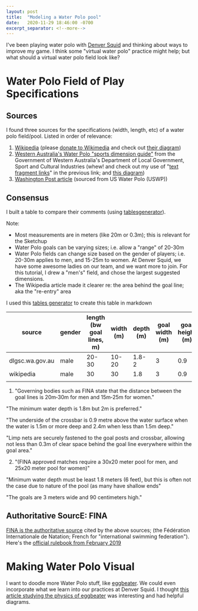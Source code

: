 ```yaml
---
layout: post
title:  "Modeling a Water Polo pool"
date:   2020-11-29 18:46:00 -0700
excerpt_separator: <!--more-->
---
```


I've been playing water polo with [Denver Squid](https://www.denversquid.com/) and thinking about ways to improve my game. I think some "virtual water polo" practice might help; but what should a virtual water polo field look like?

<!--more-->

# Water Polo Field of Play Specifications
## Sources
I found three sources for the specifications (width, length, etc) of a water polo field/pool.
Listed in order of relevance:

 1. [Wikipedia](https://en.wikipedia.org/wiki/Rules_of_water_polo#Pool_dimensions) (please [donate to Wikimedia](https://donate.wikimedia.org/w/index.php?title=Special:LandingPage&utm_source=enUS2021_fr_search_generic_donate_var1_text&utm_medium=google&utm_campaign=C2021_social&appeal=Appeal-JimmyQuote&country=US&gclid=Cj0KCQiAqo3-BRDoARIsAE5vnaLUG4eG58Ek66UCmWsw-2vnkXgzjAqdG6mJe7k-smDgojjXIne7ShIaAvjHEALw_wcB) and check out [their diagram](https://en.wikipedia.org/wiki/Rules_of_water_polo#/media/File:Waterpolo-pool-diagram.svg))
 2. [Western Australia's Water Polo "sports dimension guide"](https://www.dlgsc.wa.gov.au/sport-and-recreation/sports-dimensions-guide/water-polo#:~:text=Governing%20bodies%20such%20as%20FINA%20state%20that%20the%20distance%20between%20the%20goal%20lines%20is%2020m%E2%80%91%C2%AD30m%20for%20men%20and%2015m%E2%80%91%C2%AD25m%20for%20women) from the Government of Western Australia's Department of Local Government, Sport and Cultural Industries (whew! and check out my use of "[text fragment links](https://arstechnica.com/gadgets/2020/06/google-pushes-text-fragment-links-with-new-chrome-extension/)" in the previous link; and [this diagram](https://www.dlgsc.wa.gov.au/images/default-source/sport-and-recreation-images/sport-dimensions/waterpolo/water-polo-pool.png?sfvrsn=90a6ea1_2))
 3. [Washington Post article](https://www.washingtonpost.com/wp-srv/sports/olympics/longterm/waterlo/rules.htm) (sourced from US Water Polo (USWP)) 

## Consensus
I built a table to compare their comments (using [tablesgenerator](https://www.tablesgenerator.com/markdown_tables#)).

Note:
 - Most measurements are in meters (like 20m or 0.3m); this is relevant for the Sketchup 
 - Water Polo goals can be varying sizes; i.e. allow a "range" of 20-30m 
 - Water Polo fields can change size based on the gender of players; i.e. 20-30m applies to men, and 15-25m to  women. At Denver Squid, we have some awesome ladies on our team, and we want more to join. For this tutorial, I drew a "men's" field, and chose the largest suggested dimensions.
 - The Wikipedia article made it clearer re: the area behind the goal line; aka the "re-entry" area

I used this [tables generator](https://www.tablesgenerator.com/markdown_tables) to create this table in markdown

| source          	| gender 	| length (bw goal lines, m) 	| width (m) 	| depth (m) 	| goal width (m) 	| goal height (m) 	| behind goal (m) 	| excerpts 	|
|-----------------	|--------	|---------------------------	|-----------	|-----------	|----------------	|-----------------	|-----------------	|----------	|
| dlgsc.wa.gov.au 	| male   	| 20-30                     	| 10-20     	| 1.8-2     	| 3              	| 0.9             	| 0.3             	| 1        	|
| wikipedia       	| male   	| 30                        	| 30        	| 1.8       	| 3              	| 0.9             	|                 	| 2        	|
|                 	|        	|                           	|           	|           	|                	|                 	|                 	|          	|

 1. "Governing bodies such as FINA state that the distance between the goal lines is 20m‑­30m for men and 15m‑­25m for women."

"The minimum water depth is 1.8m but 2m is preferred."

"The underside of the crossbar is 0.9 metre above the water surface when the water is 1.5m or more deep and 2.4m when less than 1.5m deep."

"Limp nets are securely fastened to the goal posts and crossbar, allowing not less than 0.3m of clear space behind the goal line everywhere within the goal area."

 2. "(FINA approved matches require a 30x20 meter pool for men, and 25x20 meter pool for women)"

"Minimum water depth must be least 1.8 meters (6 feet), but this is often not the case due to nature of the pool (as many have shallow ends"

"The goals are 3 meters wide and 90 centimeters high."
## Authoritative SourcE: FINA
[FINA is the authoritative source](http://www.fina.org/) cited by the above sources; (the Fédération Internationale de Natation; French for "international swimming federation"). Here's the [official rulebook from February 2019](https://www.fina.org/sites/default/files/13-03-2019-corrections-2018_congress_amended_rules_def-1.pdf)


# Making Water Polo Visual
I want to doodle more Water Polo stuff, like [eggbeater](https://hips.hearstapps.com/esq.h-cdn.co/assets/cm/15/07/54d8f1dbe2f7f_-_esq-10-eggbeater-0812-lg.jpg). We  could even incorporate what we learn into our practices at Denver Squid. I thought [this article studying the physics of eggbeater](https://www.sciencedirect.com/science/article/pii/S2405844018314701#fig2) was interesting and had helpful diagrams.